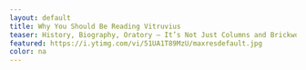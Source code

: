 ```yaml
---
layout: default
title: Why You Should Be Reading Vitruvius
teaser: History, Biography, Oratory — It’s Not Just Columns and Brickwork
featured: https://i.ytimg.com/vi/51UA1T89MzU/maxresdefault.jpg
color: na
---
```

